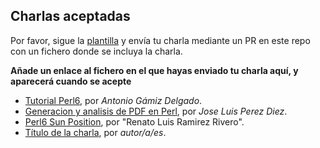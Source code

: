 ## Charlas aceptadas

Por favor, sigue la
[plantilla](plantilla.md) y envía tu charla mediante un PR en este
repo con un fichero donde se incluya la charla.

**Añade un enlace al fichero en el que hayas enviado tu charla aquí, y
aparecerá cuando se acepte**

* [Tutorial Perl6](tutorial-perl6.md), por *Antonio Gámiz Delgado*.
* [Generacion y analisis de PDF en Perl](PDFtoolchain.md), por *Jose Luis Perez Diez*.
* [Perl6 Sun Position](Perl6SunPosition.md), por "Renato Luis Ramirez Rivero".
* [Título de la charla](plantilla.md), por *autor/a/es*.
